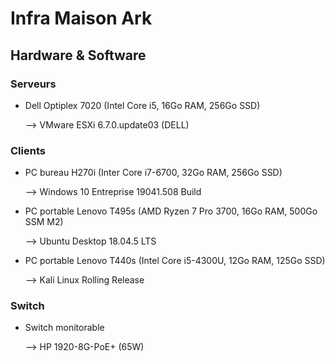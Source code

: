 # Infra Maison Ark

## Hardware & Software

### Serveurs

- Dell Optiplex 7020 (Intel Core i5, 16Go RAM, 256Go SSD)

  --> VMware ESXi 6.7.0.update03 (DELL)

### Clients

- PC bureau H270i (Inter Core i7-6700, 32Go RAM, 256Go SSD)

  --> Windows 10 Entreprise 19041.508 Build

- PC portable Lenovo T495s (AMD Ryzen 7 Pro 3700, 16Go RAM, 500Go SSM M2)

  --> Ubuntu Desktop 18.04.5 LTS

- PC portable Lenovo T440s (Intel Core i5-4300U, 12Go RAM, 125Go SSD)

  --> Kali Linux Rolling Release

### Switch

- Switch monitorable 

  --> HP 1920-8G-PoE+ (65W)

